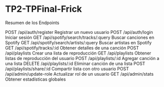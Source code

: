 # TP2-TPFinal-Frick

Resumen de los Endpoints

POST	/api/auth/register	Registrar un nuevo usuario
POST	/api/auth/login	Iniciar sesión
GET	/api/spotify/search/tracks/:query	Buscar canciones en Spotify
GET	/api/spotify/search/artists/:query	Buscar artistas en Spotify
GET	/api/spotify/tracks/:id	Obtener detalles de una canción
POST	/api/playlists	Crear una lista de reproducción
GET	/api/playlists	Obtener listas de reproducción del usuario
POST	/api/playlists/:id	Agregar canción a una lista
DELETE	/api/playlists/:id	Eliminar canción de una lista
POST	/api/playlists/share/:id	Compartir lista con otro usuario
POST	/api/admin/update-role	Actualizar rol de un usuario
GET	/api/admin/stats	Obtener estadísticas globales